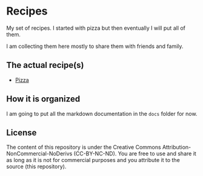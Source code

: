 # Recipes

My set of recipes. I started with pizza but then eventually I will put all of them.

I am collecting them here mostly to share them with friends and family.

## The actual recipe(s)

* [Pizza](docs/bestpizza.md)

## How it is organized

I am going to put all the markdown documentation in the `docs` folder for now.

## License

The content of this repository is under the Creative Commons Attribution-NonCommercial-NoDerivs (CC-BY-NC-ND). You are free to use and  share it as long as it is not for commercial purposes and you attribute it to the source (this repository).
